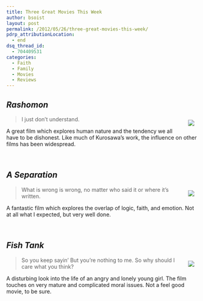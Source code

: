 ```yaml
---
title: Three Great Movies This Week
author: bsoist
layout: post
permalink: /2012/05/26/three-great-movies-this-week/
pdrp_attributionLocation:
  - end
dsq_thread_id:
  - 704409531
categories:
  - Faith
  - Family
  - Movies
  - Reviews
---
```

## *Rashomon*

<div style="float:right;padding:10px;">
  <a href="http://www.amazon.com/gp/product/B00003CXC6/ref=as_li_ss_il?ie=UTF8&#038;tag=weifyoasme-20&#038;linkCode=as2&#038;camp=1789&#038;creative=390957&#038;creativeASIN=B00003CXC6"><img border="0" src="http://ws.assoc-amazon.com/widgets/q?_encoding=UTF8&#038;Format=_SL110_&#038;ASIN=B00003CXC6&#038;MarketPlace=US&#038;ID=AsinImage&#038;WS=1&#038;tag=weifyoasme-20&#038;ServiceVersion=20070822" /></a><img src="http://www.assoc-amazon.com/e/ir?t=weifyoasme-20&#038;l=as2&#038;o=1&#038;a=B00003CXC6" width="1" height="1" border="0" alt="" style="border:none !important; margin:0px !important;" />
</div>

> I just don&#8217;t understand.

A great film which explores human nature and the tendency we all have to be dishonest. Like much of Kurosawa&#8217;s work, the influence on other films has been widespread.

<div style="clear:both;">
  &nbsp;
</div>

## *A Separation*

<div style="float:right;padding:10px;">
  <a href="http://www.amazon.com/gp/product/B005NHO9JS/ref=as_li_ss_il?ie=UTF8&#038;tag=weifyoasme-20&#038;linkCode=as2&#038;camp=1789&#038;creative=390957&#038;creativeASIN=B005NHO9JS"><img border="0" src="http://ws.assoc-amazon.com/widgets/q?_encoding=UTF8&#038;Format=_SL110_&#038;ASIN=B005NHO9JS&#038;MarketPlace=US&#038;ID=AsinImage&#038;WS=1&#038;tag=weifyoasme-20&#038;ServiceVersion=20070822" /></a><img src="http://www.assoc-amazon.com/e/ir?t=weifyoasme-20&#038;l=as2&#038;o=1&#038;a=B005NHO9JS" width="1" height="1" border="0" alt="" style="border:none !important; margin:0px !important;" />
</div>

> What is wrong is wrong, no matter who said it or where it&#8217;s written. 

A fantastic film which explores the overlap of logic, faith, and emotion. Not at all what I expected, but very well done.

<div style="clear:both;">
  &nbsp;
</div>

## *Fish Tank*

<div style="float:right;padding:10px;">
  <a href="http://www.amazon.com/gp/product/B004CIIXC8/ref=as_li_ss_il?ie=UTF8&#038;tag=weifyoasme-20&#038;linkCode=as2&#038;camp=1789&#038;creative=390957&#038;creativeASIN=B004CIIXC8"><img border="0" src="http://ws.assoc-amazon.com/widgets/q?_encoding=UTF8&#038;Format=_SL110_&#038;ASIN=B004CIIXC8&#038;MarketPlace=US&#038;ID=AsinImage&#038;WS=1&#038;tag=weifyoasme-20&#038;ServiceVersion=20070822" /></a><img src="http://www.assoc-amazon.com/e/ir?t=weifyoasme-20&#038;l=as2&#038;o=1&#038;a=B004CIIXC8" width="1" height="1" border="0" alt="" style="border:none !important; margin:0px !important;" />
</div>

> So you keep sayin&#8217; But you&#8217;re nothing to me. So why should I care what you think?

A disturbing look into the life of an angry and lonely young girl. The film touches on very mature and complicated moral issues. Not a feel good movie, to be sure.

<div style="clear:both;">
  &nbsp;
</div>

<img style="opacity: 0;position: absolute;top:0; left:0" src="http://ecx.images-amazon.com/images/I/51LR8-EsqDL._SL500_AA300_.jpg" />  
<img style="opacity: 0;position: absolute;top:0; left:0" src="http://ecx.images-amazon.com/images/I/51AVtXlVqNL._SL500_AA300_.jpg" />  
<img style="opacity: 0;position: absolute;top:0; left:0" src="http://ecx.images-amazon.com/images/I/41o6Aue9dJL._SL500_AA300_.jpg" />